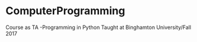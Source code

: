 # ComputerProgramming
Course as TA -Programming in Python 
Taught at Binghamton University/Fall 2017
